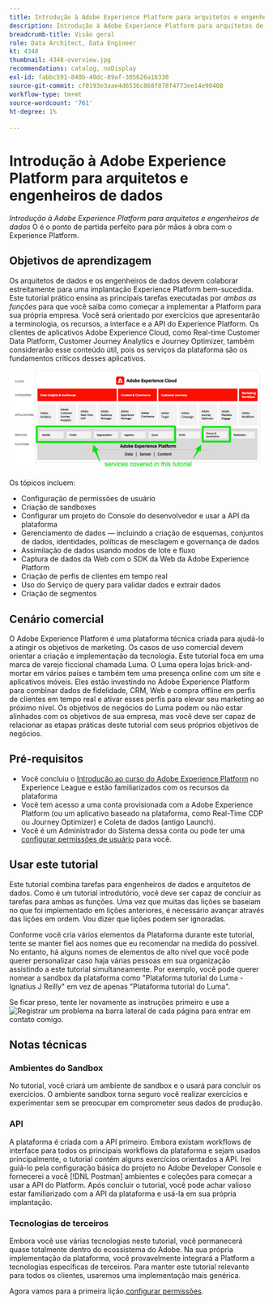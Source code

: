```yaml
---
title: Introdução à Adobe Experience Platform para arquitetos e engenheiros de dados
description: Introdução à Adobe Experience Platform para arquitetos de dados e engenheiros de dados.
breadcrumb-title: Visão geral
role: Data Architect, Data Engineer
kt: 4348
thumbnail: 4348-overview.jpg
recommendations: catalog, noDisplay
exl-id: fabbc591-840b-40dc-89af-305626a16338
source-git-commit: cf0193e3aae4d6536c868f078f4773ee14e90408
workflow-type: tm+mt
source-wordcount: '761'
ht-degree: 1%

---
```


# Introdução à Adobe Experience Platform para arquitetos e engenheiros de dados

<!--5min-->

_Introdução à Adobe Experience Platform para arquitetos e engenheiros de dados_ O é o ponto de partida perfeito para pôr mãos à obra com o Experience Platform.


<!--How do we address ETL-->

## Objetivos de aprendizagem

Os arquitetos de dados e os engenheiros de dados devem colaborar estreitamente para uma implantação Experience Platform bem-sucedida. Este tutorial prático ensina as principais tarefas executadas por _ambas as funções_ para que você saiba como começar a implementar a Platform para sua própria empresa. Você será orientado por exercícios que apresentarão a terminologia, os recursos, a interface e a API do Experience Platform. Os clientes de aplicativos Adobe Experience Cloud, como Real-time Customer Data Platform, Customer Journey Analytics e Journey Optimizer, também considerarão esse conteúdo útil, pois os serviços da plataforma são os fundamentos críticos desses aplicativos.

![A arquitetura da Adobe Experience Cloud destaca os serviços da plataforma abordados neste tutorial — identidade, perfil, segmentação, assimilação, consulta e governança](assets/marketecture.png)

Os tópicos incluem:

* Configuração de permissões de usuário
* Criação de sandboxes
* Configurar um projeto do Console do desenvolvedor e usar a API da plataforma
* Gerenciamento de dados — incluindo a criação de esquemas, conjuntos de dados, identidades, políticas de mesclagem e governança de dados
* Assimilação de dados usando modos de lote e fluxo
* Captura de dados da Web com o SDK da Web da Adobe Experience Platform
* Criação de perfis de clientes em tempo real
* Uso do Serviço de query para validar dados e extrair dados
* Criação de segmentos

## Cenário comercial

O Adobe Experience Platform é uma plataforma técnica criada para ajudá-lo a atingir os objetivos de marketing. Os casos de uso comercial devem orientar a criação e implementação da tecnologia. Este tutorial foca em uma marca de varejo ficcional chamada Luma. O Luma opera lojas brick-and-mortar em vários países e também tem uma presença online com um site e aplicativos móveis. Eles estão investindo no Adobe Experience Platform para combinar dados de fidelidade, CRM, Web e compra offline em perfis de clientes em tempo real e ativar esses perfis para elevar seu marketing ao próximo nível. Os objetivos de negócios do Luma podem ou não estar alinhados com os objetivos de sua empresa, mas você deve ser capaz de relacionar as etapas práticas deste tutorial com seus próprios objetivos de negócios.

## Pré-requisitos

* Você concluiu o [Introdução ao curso do Adobe Experience Platform](https://experienceleague.adobe.com/?recommended=ExperiencePlatform-U-1-2020.1) no Experience League e estão familiarizados com os recursos da plataforma
* Você tem acesso a uma conta provisionada com a Adobe Experience Platform (ou um aplicativo baseado na plataforma, como Real-Time CDP ou Journey Optimizer) e Coleta de dados (antigo Launch).
* Você é um Administrador do Sistema dessa conta ou pode ter uma [configurar permissões de usuário](configure-permissions.md) para você.

## Usar este tutorial

Este tutorial combina tarefas para engenheiros de dados e arquitetos de dados. Como é um tutorial introdutório, você deve ser capaz de concluir as tarefas para ambas as funções. Uma vez que muitas das lições se baseiam no que foi implementado em lições anteriores, é necessário avançar através das lições em ordem. Vou dizer que lições podem ser ignoradas.

Conforme você cria vários elementos da Plataforma durante este tutorial, tente se manter fiel aos nomes que eu recomendar na medida do possível. No entanto, há alguns nomes de elementos de alto nível que você pode querer personalizar caso haja várias pessoas em sua organização assistindo a este tutorial simultaneamente. Por exemplo, você pode querer nomear a sandbox da plataforma como &quot;Plataforma tutorial do Luma - Ignatius J Reilly&quot; em vez de apenas &quot;Plataforma tutorial do Luma&quot;.

Se ficar preso, tente ler novamente as instruções primeiro e use a ![Registrar um problema](https://experienceleague.adobe.com/assets/img/feedback.svg) na barra lateral de cada página para entrar em contato comigo.

## Notas técnicas

### Ambientes do Sandbox

No tutorial, você criará um ambiente de sandbox e o usará para concluir os exercícios. O ambiente sandbox torna seguro você realizar exercícios e experimentar sem se preocupar em comprometer seus dados de produção.

### API

A plataforma é criada com a API primeiro. Embora existam workflows de interface para todos os principais workflows da plataforma e sejam usados principalmente, o tutorial contém alguns exercícios orientados a API. Irei guiá-lo pela configuração básica do projeto no Adobe Developer Console e fornecerei a você [!DNL Postman] ambientes e coleções para começar a usar a API do Platform. Após concluir o tutorial, você pode achar valioso estar familiarizado com a API da plataforma e usá-la em sua própria implantação.

### Tecnologias de terceiros

Embora você use várias tecnologias neste tutorial, você permanecerá quase totalmente dentro do ecossistema do Adobe. Na sua própria implementação da plataforma, você provavelmente integrará a Platform a tecnologias específicas de terceiros. Para manter este tutorial relevante para todos os clientes, usaremos uma implementação mais genérica.

Agora vamos para a primeira lição.[configurar permissões](configure-permissions.md).
